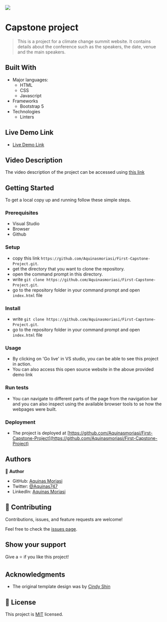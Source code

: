 ![](https://img.shields.io/badge/Microverse-blueviolet)

# Capstone project
> This is a project for a climate change summit website. It contains details about the conference such as the speakers, the date, venue and the main speakers.


## Built With

- Major languages:
  - HTML
  - CSS
  - Javascript
- Frameworks
  - Bootstrap 5
- Technologies
  - Linters

## Live Demo Link

- [Live Demo Link](https://aquinasmoriasi.github.io/First-Capstone-Project/)

## Video Description 
The video description of the  project can be accessed using [this link](https://drive.google.com/file/d/1IYAXnYJ6rdBYw5BQzioRgXQ8uvp8CC6T/view?usp=sharing)

## Getting Started

To get a local copy up and running follow these simple steps.

### Prerequisites
- Visual Studio
- Browser
- Github

### Setup
- copy this link `https://github.com/Aquinasmoriasi/First-Capstone-Project.git`.
- get the directory that you want to clone the repository.
- open the command prompt in this directory.
- write `git clone https://github.com/Aquinasmoriasi/First-Capstone-Project.git`.
- go to the repository folder in your command prompt and open `index.html` file
### Install
- write `git clone https://github.com/Aquinasmoriasi/First-Capstone-Project.git`.
- go to the repository folder in your command prompt and open `index.html` file
### Usage
- By clicking on 'Go live' in VS studio, you can be able to see this project in action.
- You can also access this open source website in the aboue provided demo link
### Run tests
- You can navigate to different parts of the page from the navigation bar and you can also inspect using the available browser tools to se how the webpages were built.
### Deployment
- The project is deployed at [https://github.com/Aquinasmoriasi/First-Capstone-Project](https://github.com/Aquinasmoriasi/First-Capstone-Project)

## Authors

👤 **Author**

- GitHub: [Aquinas Moriasi](https://github.com/Aquinasmoriasi)
- Twitter: [@Aquinas747](twitter.com/aquinas747)
- LinkedIn: [Aquinas Moriasi](https://linkedin.com/in/linkedinhandle)

## 🤝 Contributing

Contributions, issues, and feature requests are welcome!

Feel free to check the [issues page](https://github.com/Aquinasmoriasi/First-Capstone-Project).

## Show your support

Give a ⭐️ if you like this project!

## Acknowledgments
- The original template design was by [Cindy Shin](https://www.behance.net/adagio07)

## 📝 License

This project is [MIT](./LICENSE) licensed.
